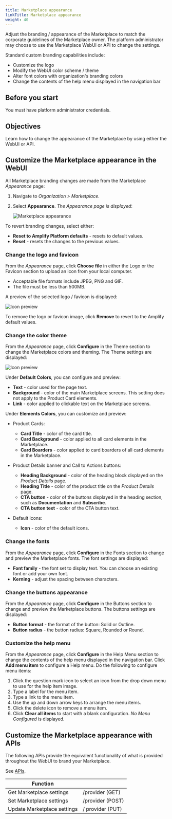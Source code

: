 ```yaml
---
title: Marketplace appearance
linkTitle: Marketplace appearance
weight: 40
---
```


Adjust the branding / appearance of the Marketplace to match the corporate guidelines of the Marketplace owner. The platform administrator may choose to use the Marketplace WebUI or API to change the settings.

Standard custom branding capabilities include:

* Customize the logo
* Modify the WebUI color scheme / theme
* Alter font colors with organization's branding colors
* Change the contents of the help menu displayed in the navigation bar

## Before you start

You must have platform administrator credentials.

## Objectives

Learn how to change the appearance of the Marketplace by using either the WebUI or API.

## Customize the Marketplace appearance in the WebUI

All Marketplace branding changes are made from the Marketplace *Appearance* page:

1. Navigate to *Organization > Marketplace*.
2. Select **Appearance**. *The Appearance page is displayed*:

    ![Marketplace appearance](/Images/marketplace/marketplace_appearance.png)

To revert branding changes, select either:

* **Reset to Amplify Platform defaults** - resets to default values.
* **Reset** - resets the changes to the previous values.

### Change the logo and favicon

From the *Appearance* page, click **Choose file** in either the Logo or the Favicon section to upload an icon from your local computer.

* Acceptable file formats include JPEG, PNG and GIF.
* The file must be less than 500MB.

A preview of the selected logo / favicon is displayed:

![Icon preview](/Images/marketplace/marketplace_defaulticons.png)

To remove the logo or favicon image, click **Remove** to revert to the Amplify default values.

### Change the color theme

From the *Appearance* page, click **Configure** in the Theme section to change the Marketplace colors and theming. The Theme settings are displayed:

![Icon preview](/Images/marketplace/marketplace_colortheme.png)

Under **Default Colors**, you can configure and preview:

* **Text** - color used for the page text.
* **Background** - color of the main Marketplace screens. This setting does not apply to the Product Card elements.
* **Link** - color applied to clickable text on the Marketplace screens.

Under **Elements Colors**, you can customize and preview:

* Product Cards:

    * **Card Title** - color of the card title.
    * **Card Background** - color applied to all card elements in the Marketplace.
    * **Card Boarders** - color applied to card boarders of all card elements in the Marketplace.

* Product Details banner and Call to Actions buttons:

    * **Heading Background** - color of the heading block displayed on the *Product Details* page.
    * **Heading Title** - color of the product title on the *Product Details* page.
    * **CTA button** - color of the buttons displayed in the heading section, such as **Documentation** and **Subscribe**.
    * **CTA button text** - color of the CTA button text.

* Default icons:

    * **Icon** - color of the default icons.

### Change the fonts

From the *Appearance* page, click **Configure** in the Fonts section to change and preview the Marketplace fonts. The font settings are displayed:

* **Font family** - the font set to display text. You can choose an existing font or add your own font.
* **Kerning** - adjust the spacing between characters.

### Change the buttons appearance

From the *Appearance* page, click **Configure** in the Buttons section to change and preview the Marketplace buttons. The buttons settings are displayed:

* **Button format** - the format of the button: Solid or Outline.
* **Button radius** - the button radius: Square, Rounded or Round.

### Customize the help menu

From the *Appearance* page, click **Configure** in the Help Menu section to change the contents of the help menu displayed in the navigation bar. Click **Add menu item** to configure a Help menu. Do the following to configure menu items:

1. Click the question mark icon to select an icon from the drop down menu to use for the help item image.
2. Type a label for the menu item.
3. Type a link to the menu item.
4. Use the up and down arrow keys to arrange the menu items.
5. Click the delete icon to remove a menu item.
6. Click **Clear all items** to start with a blank configuration. *No Menu Configured* is displayed.

## Customize the Marketplace appearance with APIs

The following APIs provide the equivalent functionality of what is provided throughout the WebUI to brand your Marketplace.

See [APIs](https://apidocs.axway.com/swagger-ui-NEW/index.html?productname=AmplifyPlatform&productversion=1.0.0&filename=swagger.json&disabletry=true#/).

| Function                    |                  |
|-----------------------------|------------------|
| Get Marketplace settings    | /provider (GET)  |
| Set Marketplace settings    | /provider (POST) |
| Update Marketplace settings | / provider (PUT) |
